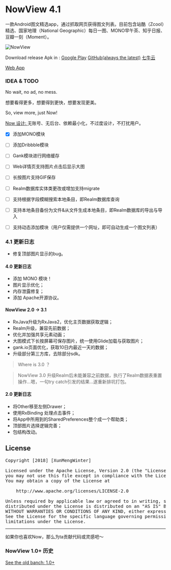 # NowView 4.1

一款Android图文精选app，通过抓取网页获得图文列表。目前包含站酷（Zcool）精选、国家地理（National Geographic）每日一图、MONO早午茶、知乎日报、豆瓣一刻（Moment）。

![NowView](https://raw.githubusercontent.com/XunMengWinter/source/master/gif/NowView.gif)

Download release Apk in :
[Google Play](https://play.google.com/store/apps/details?id=top.wefor.nowview)
[GitHub(always the latest)](https://raw.githubusercontent.com/XunMengWinter/source/master/apk/NowView.apk)
[七牛云](http://p198xpq7l.bkt.clouddn.com/NowView.apk)

[Web App](http://www.wefor.top/now)

### IDEA & TODO
No wait, no ad, no mess.

想要看得更多，想要得到更快，想要发现更美。

So, view more, just Now!


[Now 设计: ](https://www.jianshu.com/p/411402059f6b)无账号、无后台、依赖最小化，不过度设计，不打扰用户。


- [x] 添加MONO模块
- [ ] 添加Dribbble模块
- [ ] Gank模块进行网络缓存
- [ ] Web详情页支持图片点击后显示大图
- [ ] 长按图片支持GIF保存
- [ ] Realm数据库实体类更改或增加支持migrate
- [ ] 支持根据字段模糊搜索本地条目，即Realm数据库查询
- [ ] 支持本地条目备份为文件&从文件生成本地条目，即Realm数据库的导出与导入
- [ ] 支持动态添加模块（用户仅需提供一个网址，即可自动生成一个图文列表）


### 4.1 更新日志
* 修复顶部图片显示的bug。

#### 4.0 更新日志
* 添加 MONO 模块！
* 图片显示优化；
* 内存泄露修复；
* 添加 Apache开源协议。


#### NowView 2.0 -> 3.1
* RxJava升级为RxJava2，优化主页数据获取逻辑；
* Realm升级，兼容先前数据；
* 优化并加强共享元素动画；
* 大图模式下长按屏幕可保存图片，统一使用Glide加载与获取图片；
* gank.io页面优化，获取10日内最近一天的数据；
* 升级部分第三方库，去除部分sdk。

> Where is 3.0 ？

> NowView 3.0 升级Realm后未能兼容之前数据，执行了Realm数据表重置操作...嗯，一句try catch引发的结果...遂重新排坑打包。


#### 2.0 更新日志
* 将Other移至左侧Drawer；
* 使用RxBinding 处理点击事件；
* 将App中所用到的SharedPreferences整个成一个帮助类；
* 顶部图片选择逻辑完善；
* 包结构改动。


## License
<pre>
Copyright [2018] [XunMengWinter]

Licensed under the Apache License, Version 2.0 (the "License");
you may not use this file except in compliance with the License.
You may obtain a copy of the License at

    http://www.apache.org/licenses/LICENSE-2.0

Unless required by applicable law or agreed to in writing, software
distributed under the License is distributed on an "AS IS" BASIS,
WITHOUT WARRANTIES OR CONDITIONS OF ANY KIND, either express or implied.
See the License for the specific language governing permissions and
limitations under the License.
</pre>


---
如果你也喜欢Now，那么为ta贡献代码或灵感吧～


### NowView 1.0+ 历史
[See the old banch: 1.0+](https://github.com/XunMengWinter/Now/tree/master)
